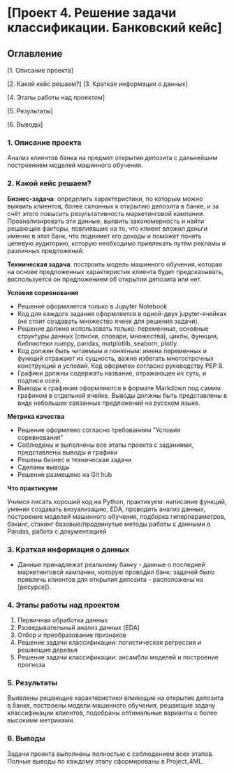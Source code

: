 # [Проект 4. Решение задачи классификации. Банковский кейс]

## Оглавление
[1. Описание проекта]

[2. Какой кейс решаем?]
[3. Краткая информация о данных]

[4. Этапы работы над проектом]

[5. Результаты]

[6. Выводы]

### 1. Описание проекта
Анализ клиентов банка на предмет открытия депозита с дальнейшим построением моделей машинного обучения.

### 2. Какой кейс решаем?
**Бизнес-задача**: определить характеристики, по которым можно выявить клиентов, более склонных к открытию депозита в банке, и за счёт этого повысить результативность маркетинговой кампании. Проанализировать эти данные, выявить закономерность и найти решающие факторы, повлиявшие на то, что клиент вложил деньги именно в этот банк, что поднимет его доходы и поможет понять целевую аудиторию, которую необходимо привлекать путём рекламы и различных предложений.

**Техническая задача**: построить модель машинного обучения, которая на основе предложенных характеристик клиента будет предсказывать, воспользуется он предложением об открытии депозита или нет.

**Условия соревнования**
- Решение оформляется только в Jupyter Notebook
- Код для каждого задания оформляется в одной-двух jupyter-ячейках (не стоит создавать множество ячеек для решения задачи).
- Решение должно использовать только: переменные, основные структуры данных (списки, словари, множества), циклы, функции, библиотеки numpy, pandas, matplotlib, seaborn, plotly. 
- Код должен быть читаемым и понятным: имена переменных и функций отражают их сущность, важно избегать многострочных конструкций и условий. Код оформлен согласно руководству PEP 8.
- Графики должны содержать название, отражающее их суть, и подписи осей.
- Выводы к графикам оформляются в формате Markdown под самим графиком в отдельной ячейке. Выводы должны быть представлены в виде небольших связанных предложений на русском языке.

**Метрика качества**
- Решение оформлено согласно требованиям "Условия соревнования"
- Соблюдены и выполнены все этапы проекта с заданиями, представлены выводы и графики
- Решены бизнес и техническая задачи
- Сделаны выводы 
- Решение размещено на Git hub

**Что практикуем**

Учимся писать хороший код на Python, практикуем: написание функций, умения создавать визуализацию, EDA, проводить анализ данных, построение моделей машинного обучения, подборка гиперпараметров, бэкинг, стэкинг
базовые/продвинутые методы работы  с данными в Pandas, работа с документацией



### 3. Краткая информация о данных
- Данные принадлежат реальному банку - данные о последней маркетинговой кампании, которую проводил банк: задачей было привлечь клиентов для открытия депозита - расположены на [ресурсе]).



### 4. Этапы работы над проектом
1. Первичная обработка данных
2. Разведывательный анализ данных (EDA)
3. Отбор и преобразование признаков
4. Решение задачи классификации: логистическая регрессия и решающие деревья
5. Решение задачи классификации: ансамбли моделей и построение прогноза


 

### 5. Результаты
Выявлены решающие характеристики влияющие на открытие депозита в банке, построены модели машинного обучения, решающие задачу классификации клиентов, подобраны оптимальные варианты с более высокими метриками.



### 6. Выводы
Задачи проекта выполнены полностью с соблюдением всех этапов. Полные выводы по каждому этапу сформированы в Project_4ML. 
 








